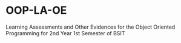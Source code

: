 # OOP-LA-OE
Learning Assessments and Other Evidences for the Object Oriented Programming for 2nd Year 1st Semester of BSIT
